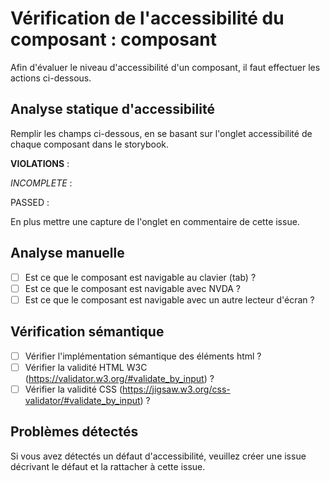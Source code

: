 # Vérification de l'accessibilité du composant : composant

Afin d'évaluer le niveau d'accessibilité d'un composant, il faut effectuer les actions ci-dessous.

## Analyse statique d'accessibilité

Remplir les champs ci-dessous, en se basant sur l'onglet accessibilité de chaque composant dans le storybook.

**VIOLATIONS** : 

*INCOMPLETE* :

PASSED :

En plus mettre une capture de l'onglet en commentaire de cette issue.

## Analyse manuelle

- [ ] Est ce que le composant est navigable au clavier (tab) ?
- [ ] Est ce que le composant est navigable avec NVDA ?
- [ ] Est ce que le composant est navigable avec un autre lecteur d'écran ?

## Vérification sémantique

- [ ] Vérifier l'implémentation sémantique des éléments html ?
- [ ] Vérifier la validité HTML W3C (https://validator.w3.org/#validate_by_input) ?
- [ ] Vérifier la validité CSS (https://jigsaw.w3.org/css-validator/#validate_by_input) ?

## Problèmes détectés

Si vous avez détectés un défaut d'accessibilité, veuillez créer une issue décrivant le défaut et la rattacher à cette issue.
